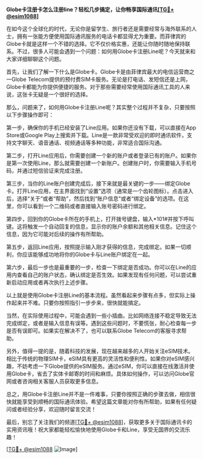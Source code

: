 **Globe卡注册卡怎么注册line？轻松几步搞定，让你畅享国际通讯[[TG💪+ @esim1088](https://t.me/s/esim1088)]**

在如今这个全球化的时代，无论你是留学生、旅行者还是需要经常与海外联系的人士，拥有一张能方便使用国际通讯服务的电话卡都显得尤为重要。而菲律宾的Globe卡就是这样一个不错的选择。它不仅价格实惠，还能让你随时随地保持联系。不过，很多人可能会遇到一个问题：如何用Globe卡注册Line呢？今天就来和大家详细聊聊这个问题。

首先，让我们了解一下什么是Globe卡。Globe卡是由菲律宾最大的电信运营商之一Globe Telecom提供的预付费SIM卡服务。无论是打电话、发短信还是上网，Globe卡都能为你提供便捷的服务。对于那些需要经常使用国际通讯工具的人来说，这张卡无疑是一个很好的选择。

那么，问题来了，如何用Globe卡注册Line呢？其实整个过程并不复杂，只要按照以下步骤操作即可：

第一步，确保你的手机已经安装了Line应用。如果你还没有下载，可以直接在App Store或Google Play上搜索并下载。Line是一款非常受欢迎的即时通讯软件，支持文字聊天、语音通话、视频通话等多种功能，非常适合国际沟通。

第二步，打开Line应用后，你需要创建一个新的账户或者登录已有的账户。如果你是第一次使用Line，那么就需要创建一个新账户。创建账户时，你需要输入手机号码，并通过短信验证来完成注册。

第三步，当你的Line账户创建完成后，接下来就是最关键的一步——绑定Globe卡。打开Line应用，在主界面找到“设置”选项（通常是一个齿轮图标）。点击进入后，选择“关于”或者“帮助”，然后找到“账户信息”或者“绑定设备”的选项。在这里，你可以看到一个二维码或者直接输入账号密码进行绑定。

第四步，回到你的Globe卡所在的手机上，打开拨号键盘，输入*101#并按下呼叫键。这将触发一个自动回复的信息，显示你的账户余额和其他相关信息。记住这个信息，因为它可能对后续的操作有所帮助。

第五步，返回Line应用，按照提示输入刚才获得的信息，完成绑定。如果一切顺利，你应该能够成功地将你的Globe卡与Line账户绑定在一起。

第六步，最后一步也是最重要的一步，检查一下绑定是否成功。你可以在Line的应用内查看自己的账户状态，确认绑定是否生效。如果发现有任何问题，可以尝试重新启动应用或者再次执行上述步骤。

以上就是使用Globe卡注册Line的基本流程。虽然看起来步骤有点多，但实际上操作起来并不难。只要你按照指引一步步来，很快就能搞定。

当然，在实际使用过程中，可能会遇到一些小插曲。比如网络连接不稳定导致无法完成绑定，或者是输入信息有误等。遇到这些问题时，不要慌张，耐心检查每一步是否有误即可。如果实在解决不了，也可以联系Globe Telecom的客服寻求帮助。

另外，值得一提的是，随着科技的发展，现在越来越多的人开始关注eSIM技术。相比于传统的物理SIM卡，eSIM具有更高的灵活性和便利性。如果你对eSIM感兴趣，不妨考虑一下Globe提供的eSIM服务。通过eSIM，你可以直接在线激活并使用Globe卡，省去了实体卡邮寄的时间和麻烦。具体如何操作，可以访问Globe官网或者咨询相关客服人员获取更多信息。

总之，用Globe卡注册Line并不是一件难事，只要你按照正确的步骤去做，相信很快就能享受到顺畅的国际通讯体验。希望这篇文章能对你有所帮助，如果有任何疑问或者经验分享，欢迎随时留言交流！

最后，别忘了关注我们的频道[[TG💪+ @esim1088](https://t.me/s/esim1088)]，获取更多关于国际通讯卡的实用资讯哦！祝大家都能轻松愉快地使用Globe卡和Line，享受无国界的交流乐趣！

[[TG💪+ @esim1088](https://t.me/s/esim1088) ![Image](https://i.postimg.cc/4NQfJmqS/Snipaste-2025-05-13-00-14-12.png)]